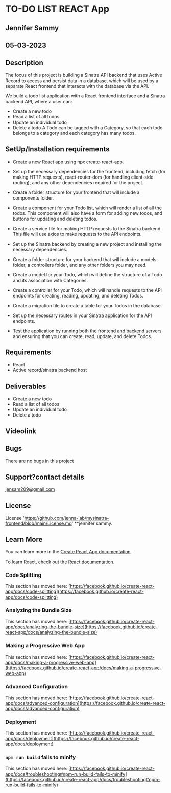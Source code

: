 # TO-DO LIST REACT App

## Jennifer Sammy

## 05-03-2023

## Description

The focus of this project is building a Sinatra API backend that uses Active Record to access and persist data in a database, which will be used by a separate React frontend that interacts with the database via the API.

We build a todo list application with a React frontend interface and a Sinatra backend API, where a user can:

- Create a new todo
- Read a list of all todos
- Update an individual todo
- Delete a todo
  A Todo can be tagged with a Category, so that each todo belongs to a category and each category has many todos.

## SetUp/Installation requirements

- Create a new React app using npx create-react-app.

- Set up the necessary dependencies for the frontend, including fetch (for making HTTP requests), react-router-dom (for handling client-side routing), and any other dependencies required for the project.

- Create a folder structure for your frontend that will include a components folder.

- Create a component for your Todo list, which will render a list of all the todos. This component will also have a form for adding new todos, and buttons for updating and deleting todos.

- Create a service file for making HTTP requests to the Sinatra backend. This file will use axios to make requests to the API endpoints.

- Set up the Sinatra backend by creating a new project and installing the necessary dependencies.

- Create a folder structure for your backend that will include a models folder, a controllers folder, and any other folders you may need.

- Create a model for your Todo, which will define the structure of a Todo and its association with Categories.

- Create a controller for your Todo, which will handle requests to the API endpoints for creating, reading, updating, and deleting Todos.

- Create a migration file to create a table for your Todos in the database.

- Set up the necessary routes in your Sinatra application for the API endpoints.

- Test the application by running both the frontend and backend servers and ensuring that you can create, read, update, and delete Todos.

## Requirements

- React
- Active record/sinatra backend host

## Deliverables

- Create a new todo
- Read a list of all todos
- Update an individual todo
- Delete a todo

## Videolink

## Bugs

There are no bugs in this project

## Support?contact details

jensam209@gmail.com

## License

License 'https://github.com/jenna-lab/mysinatra-frontend/blob/main/License.md' \*\*jennifer sammy.

## Learn More

You can learn more in the [Create React App documentation](https://facebook.github.io/create-react-app/docs/getting-started).

To learn React, check out the [React documentation](https://reactjs.org/).

### Code Splitting

This section has moved here: [https://facebook.github.io/create-react-app/docs/code-splitting](https://facebook.github.io/create-react-app/docs/code-splitting)

### Analyzing the Bundle Size

This section has moved here: [https://facebook.github.io/create-react-app/docs/analyzing-the-bundle-size](https://facebook.github.io/create-react-app/docs/analyzing-the-bundle-size)

### Making a Progressive Web App

This section has moved here: [https://facebook.github.io/create-react-app/docs/making-a-progressive-web-app](https://facebook.github.io/create-react-app/docs/making-a-progressive-web-app)

### Advanced Configuration

This section has moved here: [https://facebook.github.io/create-react-app/docs/advanced-configuration](https://facebook.github.io/create-react-app/docs/advanced-configuration)

### Deployment

This section has moved here: [https://facebook.github.io/create-react-app/docs/deployment](https://facebook.github.io/create-react-app/docs/deployment)

### `npm run build` fails to minify

This section has moved here: [https://facebook.github.io/create-react-app/docs/troubleshooting#npm-run-build-fails-to-minify](https://facebook.github.io/create-react-app/docs/troubleshooting#npm-run-build-fails-to-minify)
